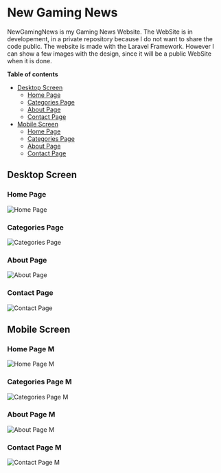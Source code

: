 # New Gaming News
NewGamingNews is my Gaming News Website. The WebSite is in developement, in a private repository because I do not want to share the code public. The website is made with the Laravel Framework. However I can show a few images with the design, since it will be a public WebSite when it is done.     

**Table of contents**
- [Desktop Screen](#desktop-screen)
    - [Home Page](#home-page)
    - [Categories Page](#categories-page)
    - [About Page](#about-page)
    - [Contact Page](#contact-page)
- [Mobile Screen](#mobile-screen)
    - [Home Page](#home-page-m)
    - [Categories Page](#categories-page-m)
    - [About Page](#about-page-m)
    - [Contact Page](#contact-page-m)     
    
## Desktop Screen
### Home Page
![Home Page](https://github.com/laurentiucozma12/newgamingnews-presentation/blob/master/projectPreview/home-page-pc.png)
### Categories Page
![Categories Page](https://github.com/laurentiucozma12/newgamingnews-presentation/blob/master/projectPreview/categories-page-pc.png)
### About Page
![About Page](https://github.com/laurentiucozma12/newgamingnews-presentation/blob/master/projectPreview/about-page-pc.png)
### Contact Page
![Contact Page](https://github.com/laurentiucozma12/newgamingnews-presentation/blob/master/projectPreview/contact-page-pc.png)

## Mobile Screen
### Home Page M
![Home Page M](https://github.com/laurentiucozma12/newgamingnews-presentation/blob/master/projectPreview/home-page-mobile.png)
### Categories Page M
![Categories Page M](https://github.com/laurentiucozma12/newgamingnews-presentation/blob/master/projectPreview/categories-page-mobile.png)
### About Page M
![About Page M](https://github.com/laurentiucozma12/newgamingnews-presentation/blob/master/projectPreview/about-page-mobile.png)
### Contact Page M
![Contact Page M](https://github.com/laurentiucozma12/newgamingnews-presentation/blob/master/projectPreview/contact-page-mobile.png)